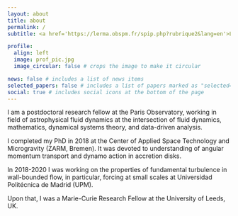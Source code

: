 ```yaml
---
layout: about
title: about
permalink: /
subtitle: <a href='https://lerma.obspm.fr/spip.php?rubrique2&lang=en'>LERMA, l'Observatoire de Paris</a>, 77 Av. Denfert-Rochereau, Paris, France

profile:
  align: left
  image: prof_pic.jpg
  image_circular: false # crops the image to make it circular

news: false # includes a list of news items
selected_papers: false # includes a list of papers marked as "selected={true}"
social: true # includes social icons at the bottom of the page
---
```


I am a postdoctoral research fellow at the Paris Observatory, working in field of astrophysical fluid dynamics at the intersection of fluid dynamics, mathematics, dynamical systems theory, and data-driven analysis.

I completed my PhD  in 2018 at the Center of Applied Space Technology and Microgravity (ZARM, Bremen). It was devoted to understanding of angular momentum transport and dynamo action in accretion disks.

In 2018-2020 I was working on the properties of fundamental turbulence in wall-bounded flow, in particular, forcing at small scales at Universidad Politécnica de Madrid (UPM).

Upon that, I was a Marie-Curie Research Fellow at the University of Leeds, UK.


